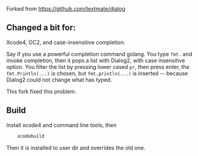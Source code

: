 Forked from https://github.com/textmate/dialog

## Changed a bit for:

Xcode4, OC2, and case-insensitive completion.

Say if you use a powerful completion command golang. You type `fmt.` and invoke completion, then it pops a list with Dialog2, with case insensitive option. You filter the list by pressing lower cased `pr`, then press enter, the `fmt.Println(...)` is chosen, but `fmt.println(...)` is inserted -- because Dialog2 could not change what has typed.

This fork fixed this problem.

## Build

Install xcode4 and command line tools, then

``` sh
    xcodebuild
```

Then it is installed to user dir and overrides the old one.
